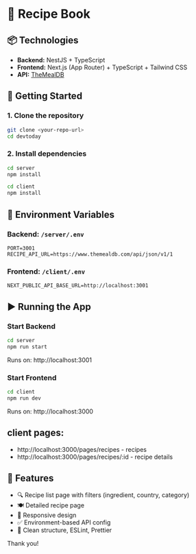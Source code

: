 # 🍲 Recipe Book

## 📦 Technologies

-   **Backend:** NestJS + TypeScript
-   **Frontend:** Next.js (App Router) + TypeScript + Tailwind CSS
-   **API:** [TheMealDB](https://www.themealdb.com/api.php)

## 🚀 Getting Started

### 1. Clone the repository

```bash
git clone <your-repo-url>
cd devtoday
```

### 2. Install dependencies

```bash
cd server
npm install

cd client
npm install
```

## 🔐 Environment Variables

### Backend: `/server/.env`

```env
PORT=3001
RECIPE_API_URL=https://www.themealdb.com/api/json/v1/1
```

### Frontend: `/client/.env`

```env
NEXT_PUBLIC_API_BASE_URL=http://localhost:3001
```

## ▶️ Running the App

### Start Backend

```bash
cd server
npm run start
```

Runs on: http://localhost:3001

### Start Frontend

```bash
cd client
npm run dev
```

Runs on: http://localhost:3000

## client pages:

-   http://localhost:3000/pages/recipes - recipes
-   http://localhost:3000/pages/recipes/:id - recipe details

## 🧪 Features

-   🔍 Recipe list page with filters (ingredient, country, category)
-   🍽️ Detailed recipe page
-   🎯 Responsive design
-   ✅ Environment-based API config
-   🧼 Clean structure, ESLint, Prettier

Thank you!
